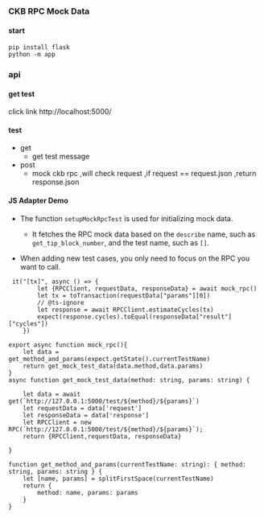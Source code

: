 ### CKB RPC Mock Data

#### start 
```shell
pip install flask
python -m app
```

### api

#### get test
click link  http://localhost:5000/

#### test

- get 
  - get test message 
- post 
  - mock ckb rpc ,will check request ,if request == request.json ,return response.json 

#### JS Adapter Demo
- The function `setupMockRpcTest` is used for initializing mock data.
  - It fetches the RPC mock data based on the `describe` name, such as `get_tip_block_number`, and the test name, such as `[]`.

- When adding new test cases, you only need to focus on the RPC you want to call.
```shell
 it("[tx]", async () => {
        let {RPCClient, requestData, responseData} = await mock_rpc()
        let tx = toTransaction(requestData["params"][0])
        // @ts-ignore
        let response = await RPCClient.estimateCycles(tx)
        expect(response.cycles).toEqual(responseData["result"]["cycles"])
    })

export async function mock_rpc(){
    let data = get_method_and_params(expect.getState().currentTestName)
    return get_mock_test_data(data.method,data.params)
}
async function get_mock_test_data(method: string, params: string) {

    let data = await get(`http://127.0.0.1:5000/test/${method}/${params}`)
    let requestData = data['request']
    let responseData = data['response']
    let RPCClient = new RPC(`http://127.0.0.1:5000/test/${method}/${params}`);
    return {RPCClient,requestData, responseData}

}

function get_method_and_params(currentTestName: string): { method: string, params: string } {
    let [name, params] = splitFirstSpace(currentTestName)
    return {
        method: name, params: params
    }
}
```
